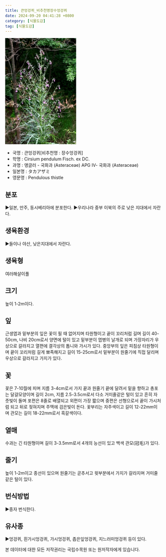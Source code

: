 ```yaml
---
title: 큰엉겅퀴_비추천명장수엉겅퀴
date: 2024-09-20 04:41:28 +0800
category: [식물도감]
tag: [식물도감]
---
```




![큰엉겅퀴[비추천명 : 장수엉겅퀴]](/assets/img/fileUpload/plants/basic/Compositae/Cirsium/2564/2564_1_th2.jpg)
- 국명 : 큰엉겅퀴[비추천명 : 장수엉겅퀴]
- 학명 : Cirsium pendulum Fisch. ex DC.
- 과명 : 앵글러 - 국화과 (Asteraceae) APG Ⅳ- 국화과 (Asteraceae)
- 일본명 : タカアザミ
- 영문명 : Pendulous thistle


## 분포
▶일본, 만주, 동시베리아에 분포한다.
▶우리나라 중부 이북의 주로 낮은 지대에서 자란다.
## 생육환경
▶들이나 야산, 낮은지대에서 자란다.
## 생육형
여러해살이풀 
## 크기
높이 1-2m이다.
## 잎
근생엽과 밑부분의 잎은 꽃이 필 때 없어지며 타원형이고 끝이 꼬리처럼 길며 길이 40-50cm, 나비 20cm로서 양면에 털이 있고 밑부분이 엽병의 날개로 되며 가장자리가 우상으로 갈라지고 열편에 결각상의 톱니와 가시가 있다. 중앙부의 잎은 피침상 타원형이며 끝이 꼬리처럼 길게 뾰족해지고 길이 15-25cm로서 밑부분이 원줄기에 직접 달리며 우상으로 갈라지고 가지가 있다.
## 꽃
꽃은 7-10월에 피며 지름 3-4cm로서 가지 끝과 원줄기 끝에 달려서 밑을 향하고 총포는 달걀모양이며 길이 2cm, 지름 2.5-3.5cm로서 다소 거미줄같은 털이 있고 흔히 자줏빛이 돌며 포편은 8줄로 배열되고 외편이 가장 짧으며 중편은 선형으로서 끝이 가시처럼 되고 뒤로 젖혀지며 주맥에 검은빛이 돈다. 꽃부리는 자주색이고 길이 12-22mm이며 관모는 길이 18-22mm로서 흑갈색이다.
## 열매
수과는 긴 타원형이며 길이 3-3.5mm로서 4개의 능선이 있고 백색 관모(冠毛)가 있다.
## 줄기
높이 1-2m이고 종선이 있으며 원줄기는 곧추서고 윗부분에서 가지가 갈라지며 거미줄같은 털이 있다.
## 번식방법
▶종자 번식한다.
## 유사종
▶엉겅퀴, 흰가시엉겅퀴, 가시엉겅퀴, 좁은잎엉겅퀴, 지느러미엉겅퀴 등이 있다.






본 데이터에 대한 모든 저작권리는 국립수목원 또는 원저작자에게 있습니다.
